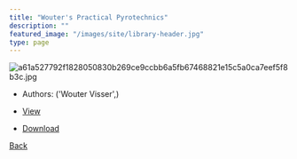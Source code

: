 ```yaml
---
title: "Wouter's Practical Pyrotechnics"
description: ""
featured_image: "/images/site/library-header.jpg"
type: page
---
```


![a61a527792f1828050830b269ce9ccbb6a5fb67468821e15c5a0ca7eef5f8b3c.jpg](https://drive.google.com/uc?export=view&id=1keX0niUEftRG4WyN6JJXJVtKdICYRNyr)
* Authors: ('Wouter Visser',)
* <a href="https://drive.google.com/uc?export=view&id=1OKMArDI1Wzod8eq5WHS4jOQ-ALrzwAYh" target="_blank">View</a>

* [Download](https://drive.google.com/uc?export=download&id=1OKMArDI1Wzod8eq5WHS4jOQ-ALrzwAYh)

[Back](/library/)
